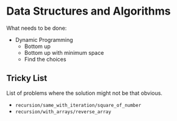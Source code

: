# Data Structures and Algorithms

What needs to be done:
- Dynamic Programming
  - Bottom up
  - Bottom up with minimum space
  - Find the choices
 
## Tricky List

List of problems where the solution might not be that obvious.

- `recursion/same_with_iteration/square_of_number`
- `recursion/with_arrays/reverse_array`

